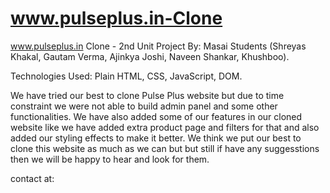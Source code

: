 # www.pulseplus.in-Clone
www.pulseplus.in Clone - 2nd Unit Project By: Masai Students (Shreyas Khakal, Gautam Verma, Ajinkya Joshi, Naveen Shankar, Khushboo).

Technologies Used: Plain HTML, CSS, JavaScript, DOM.

We have tried our best to clone Pulse Plus website but due to time constraint we were not able to build admin panel and some other functionalities.
We have also added some of our features in our cloned website like we have added extra product page and filters for that and also added our styling effects to make it better.
We think we put our best to clone this website as much as we can but but still if have any suggesstions then we will be happy to hear and look for them.


contact at:
